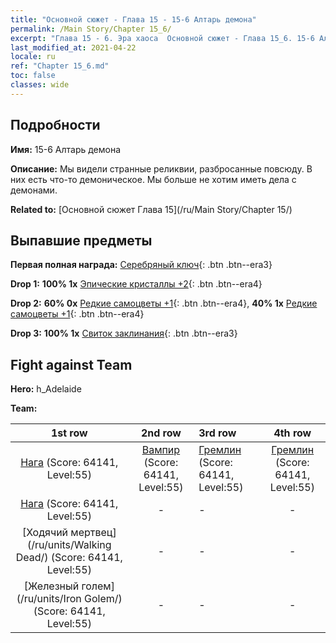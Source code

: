 ```yaml
---
title: "Основной сюжет - Глава 15 - 15-6 Алтарь демона"
permalink: /Main Story/Chapter 15_6/
excerpt: "Глава 15 - 6. Эра хаоса  Основной сюжет - Глава 15_6. 15-6 Алтарь демона"
last_modified_at: 2021-04-22
locale: ru
ref: "Chapter 15_6.md"
toc: false
classes: wide
---
```


## Подробности

 **Имя:** 15-6 Алтарь демона

 **Описание:** Мы видели странные реликвии, разбросанные повсюду. В них есть что-то демоническое. Мы больше не хотим иметь дела с демонами.

 **Related to:** [Основной сюжет Глава 15](/ru/Main Story/Chapter 15/)

## Выпавшие предметы

 **Первая полная награда:** [Серебряный ключ](/ItemsRU/con_693/){: .btn .btn--era3}

 **Drop 1:** **100% 1x** [Эпические кристаллы +2](/ItemsRU/mat_52/){: .btn .btn--era4}

 **Drop 2:** **60% 0x** [Редкие самоцветы +1](/ItemsRU/mat_44/){: .btn .btn--era4}, **40% 1x** [Редкие самоцветы +1](/ItemsRU/mat_44/){: .btn .btn--era4}

 **Drop 3:** **100% 1x** [Свиток заклинания](/ItemsRU/con_694/){: .btn .btn--era3}


## Fight against Team
 **Hero:** h_Adelaide

 **Team:**


  | 1st row | 2nd row | 3rd row | 4th row |
  |:----:|:----:|:----|:----:|
  | [Нага](/ru/units/Naga/) (Score: 64141, Level:55)  | [Вампир](/ru/units/Vampire/) (Score: 64141, Level:55)  | [Гремлин](/ru/units/Gremlin/) (Score: 64141, Level:55)  | [Гремлин](/ru/units/Gremlin/) (Score: 64141, Level:55)  |
  | [Нага](/ru/units/Naga/) (Score: 64141, Level:55)  | - | - | - |
  | [Ходячий мертвец](/ru/units/Walking Dead/) (Score: 64141, Level:55)  | - | - | - |
  | [Железный голем](/ru/units/Iron Golem/) (Score: 64141, Level:55)  | - | - | - |


